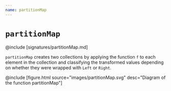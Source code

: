 ```yaml
---
name: partitionMap
---
```


# `partitionMap`

@include [signatures/partitionMap.md]

`partitionMap` creates two collections by applying the function `f` to each element in the collection and classifying the transformed values depending on whether they were wrapped with `Left` or `Right`.

@include [figure.html source="images/partitionMap.svg" desc="Diagram of the function partitionMap"]
